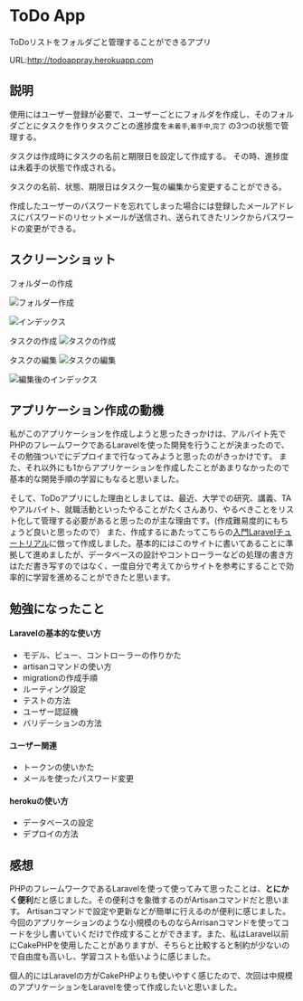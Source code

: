 # ToDo App

ToDoリストをフォルダごと管理することができるアプリ

URL:http://todoappray.herokuapp.com

## 説明
使用にはユーザー登録が必要で、ユーザーごとにフォルダを作成し、そのフォルダごとにタスクを作りタスクごとの進捗度を`未着手`,`着手中`,`完了`
の3つの状態で管理する。

タスクは作成時にタスクの名前と期限日を設定して作成する。
その時、進捗度は未着手の状態で作成される。

タスクの名前、状態、期限日はタスク一覧の編集から変更することができる。

作成したユーザーのパスワードを忘れてしまった場合には登録したメールアドレスにパスワードのリセットメールが送信され、送られてきたリンクからパスワードの変更ができる。

## スクリーンショット
フォルダーの作成

![フォルダー作成](https://github.com/raygituser/todo/blob/images/createFolder.png)

![インデックス](https://github.com/raygituser/todo/blob/images/indexView.png)

タスクの作成
![タスクの作成](https://github.com/raygituser/todo/blob/images/createTask.png)

タスクの編集
![タスクの編集](https://github.com/raygituser/todo/blob/images/editTask.png)

![編集後のインデックス](https://github.com/raygituser/todo/blob/images/afterEditTask.png)

## アプリケーション作成の動機
私がこのアプリケーションを作成しようと思ったきっかけは、アルバイト先でPHPのフレームワークであるLaravelを使った開発を行うことが決まったので、その勉強ついでにデプロイまで行なってみようと思ったのがきっかけです。
また、それ以外にも1からアプリケーションを作成したことがあまりなかったので基本的な開発手順の学習にもなると思いました。

そして、ToDoアプリにした理由としましては、最近、大学での研究、講義、TAやアルバイト、就職活動といったやることがたくさんあり、やるべきことをリスト化して管理する必要があると思ったのが主な理由です。(作成難易度的にもちょうど良いと思ったので）
また、作成するにあたってこちらの[入門Laravelチュートリアル](https://www.hypertextcandy.com/laravel-tutorial-introduction)に倣って作成しました。基本的にはこのサイトに書いてあることに準拠して進めましたが、データベースの設計やコントローラーなどの処理の書き方はただ書き写すのではなく、一度自分で考えてからサイトを参考にすることで効率的に学習を進めることができたと思います。

## 勉強になったこと
#### Laravelの基本的な使い方
* モデル、ビュー、コントローラーの作りかた
* artisanコマンドの使い方
* migrationの作成手順
* ルーティング設定
* テストの方法
* ユーザー認証機
* バリデーションの方法

#### ユーザー関連
* トークンの使いかた
* メールを使ったパスワード変更

#### herokuの使い方
* データベースの設定
* デプロイの方法

## 感想
PHPのフレームワークであるLaravelを使って使ってみて思ったことは、**とにかく便利**だと感じました。その便利さを象徴するのがArtisanコマンドだと思います。
Artisanコマンドで設定や更新などが簡単に行えるのが便利に感じました。今回のアプリケーションのような小規模のものならArrisanコマンドを使ってコードを少し書いていくだけで作成することができます。また、私はLaravel以前にCakePHPを使用したことがありますが、そちらと比較すると制約が少ないので自由度も高いし、学習コストも低いように感じました。

個人的にはLaravelの方がCakePHPよりも使いやすく感じたので、次回は中規模のアプリケーションをLaravelを使って作成したいと思いました。








